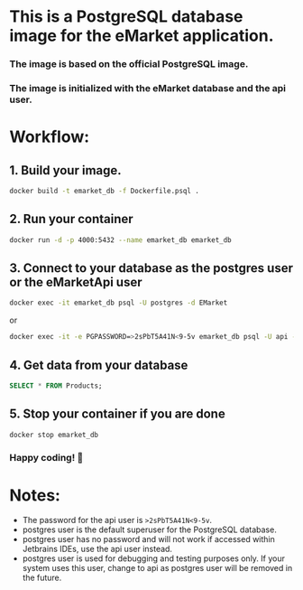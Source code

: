 # This is a PostgreSQL database image for the eMarket application. 
### The image is based on the official PostgreSQL image.
### The image is initialized with the eMarket database and the api user.


# Workflow:
## 1. Build your image.

```bash
docker build -t emarket_db -f Dockerfile.psql .
```

## 2. Run your container

```bash
docker run -d -p 4000:5432 --name emarket_db emarket_db
```

## 3. Connect to your database as the postgres user or the eMarketApi user
```bash
docker exec -it emarket_db psql -U postgres -d EMarket
```
or 
```bash
docker exec -it -e PGPASSWORD=>2sPbT5A41N<9-5v emarket_db psql -U api -d EMarket
```

## 4. Get data from your database

```sql
SELECT * FROM Products;
```

## 5. Stop your container if you are done

```bash
docker stop emarket_db
```
### Happy coding! 🎉
# Notes:
- The password for the api user is `>2sPbT5A41N<9-5v`.
- postgres user is the default superuser for the PostgreSQL database.
- postgres user has no password and will not work if accessed within Jetbrains IDEs, use the api user instead.
- postgres user is used for debugging and testing purposes only. If your system uses this user, change to api as postgres user will be removed in the future.
